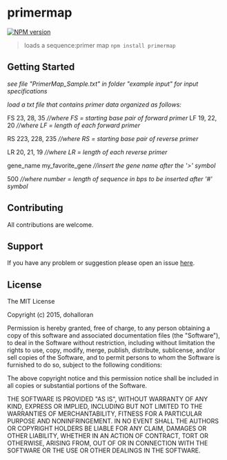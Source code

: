 # primermap

[![NPM version](http://img.shields.io/npm/v/primermap.svg)](https://www.npmjs.org/package/primermap) 

> loads a sequence:primer map `npm install primermap`

## Getting Started
*see file "PrimerMap_Sample.txt" in folder "example input" for input specifications*

*load a txt file that contains primer data organized as follows:*

FS 23, 28, 35 _//where FS = starting base pair of forward primer_
LF 19, 22, 20 _//where LF = length of each forward primer_

RS 223, 228, 235 _//where RS = starting base pair of reverse primer_

LR 20, 21, 19 _//where LR = length of each reverse primer_

gene_name my_favorite_gene _//insert the gene name after the '>' symbol_

500 _//where number = length of sequence in bps to be inserted after '#' symbol_






## Contributing

All contributions are welcome.

## Support

If you have any problem or suggestion please open an issue [here](https://github.com/dohalloran/primermap/issues).

## License 

The MIT License

Copyright (c) 2015, dohalloran

Permission is hereby granted, free of charge, to any person
obtaining a copy of this software and associated documentation
files (the "Software"), to deal in the Software without
restriction, including without limitation the rights to use,
copy, modify, merge, publish, distribute, sublicense, and/or sell
copies of the Software, and to permit persons to whom the
Software is furnished to do so, subject to the following
conditions:

The above copyright notice and this permission notice shall be
included in all copies or substantial portions of the Software.

THE SOFTWARE IS PROVIDED "AS IS", WITHOUT WARRANTY OF ANY KIND,
EXPRESS OR IMPLIED, INCLUDING BUT NOT LIMITED TO THE WARRANTIES
OF MERCHANTABILITY, FITNESS FOR A PARTICULAR PURPOSE AND
NONINFRINGEMENT. IN NO EVENT SHALL THE AUTHORS OR COPYRIGHT
HOLDERS BE LIABLE FOR ANY CLAIM, DAMAGES OR OTHER LIABILITY,
WHETHER IN AN ACTION OF CONTRACT, TORT OR OTHERWISE, ARISING
FROM, OUT OF OR IN CONNECTION WITH THE SOFTWARE OR THE USE OR
OTHER DEALINGS IN THE SOFTWARE.
